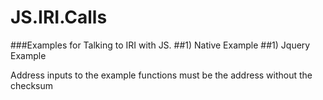 # JS.IRI.Calls

###Examples for Talking to IRI with JS.
##1) Native Example
##1) Jquery Example

Address inputs to the example functions must be the address without the checksum

